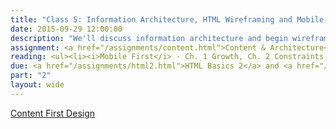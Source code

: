 ```yaml
---
title: "Class 5: Information Architecture, HTML Wireframing and Mobile-First Design"
date: 2015-09-29 12:00:00
description: "We'll discuss information architecture and begin wireframing using HTML.  We'll discuss why designing mobile-first is important.  We'll also have a special guest speaker in class!"
assignment: <a href="/assignments/content.html">Content & Architecture</a>
reading: <ul><li><i>Mobile First</i> - Ch. 1 Growth, Ch. 2 Constraints, Ch. 3 Capabilities</li><li><a href="http://alistapart.com/blog/post/content-first-design">Content-First Design by Steph Hay</a><li><a href="http://seesparkbox.com/foundry/content_and_style_prototyping_the_rebuild">Content and Style Prototyping by Jeremy Lloyd</a></li></ul>
due: <a href="/assignments/html2.html">HTML Basics 2</a> and <a href="/assignments/sketching.html">Project Sketches</a>
part: "2"
layout: wide
---
```


[Content First Design](http://alistapart.com/blog/post/content-first-design)